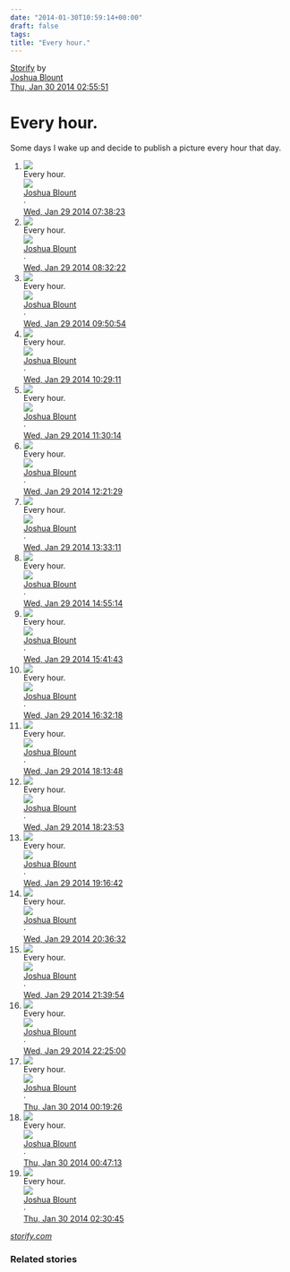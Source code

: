```yaml
---
date: "2014-01-30T10:59:14+00:00"
draft: false
tags: 
title: "Every hour."
---
```

<link rel="stylesheet" href="https://7f7db2ebb26dfb7bc08e-783152a81e8fe7e12d7364145e286ee0.ssl.cf2.rackcdn.com/3.1.181-production-5e547715-9f6acf8c4600a6da00054c052922aa04.css"><script>// app: 
// res: 
window.s = window.s || {};
s["base_url"] = "//storify.com";
s["env"] = "production";
s["git"] = "5e547715";
s["namespace"] = "storifyapp";


window.s = window.s || {};
s.user = window.s.user || {};
s.user["username"] = "stickwithjosh";
s.user["canEdit"] = false;


window.s = window.s || {};
s.story = window.s.story || {};
s.story["sid"] = "52ea2fb4c41a44be1200bd9a";
s.story["slug"] = "every-hour-1";
s.story["permalink"] = "http://storify.com/stickwithjosh/every-hour-1";
s.story["title"] = "Every hour.";
s.story["date"] = {"created":"2014-01-30T10:55:48.446Z", "modified":"2014-01-30T10:55:51.451Z", "published":"2014-01-30T10:55:51.451Z"};
s.story["stats"] = {"popularity":0, "views":0, "likes":0, "comments":0, "elementComments":0, "embeds":[], "elements":{"text":0, "quote":0, "image":19, "video":0, "link":0, "other":0}};
s.story["canEdit"] = false;
s.story["liked"] = undefined;
s.story["not_indexed"] = false;
s.story["author"] = {"username":"stickwithjosh", "name":"Joshua Blount", "options":{"related_stories":true, "comments":true, "allow_embedding":true, "hide_stats":false, "infinite_scroll":false}, "style":undefined, "ga_tracker":undefined, "features_enabled":{"custom_embed_style":false, "private_stories":false, "html_for_seo":false, "no_advertising":false, "business_options":false, "headerless_embed":false, "pdf":false, "realtime_updates":false, "storylock":false, "maxEditors":0}};

</script><script src="https://c91490a034759f49d23a-487a6be5fd6a54f1098a450cd120f953.ssl.cf2.rackcdn.com/3.1.181-production-5e547715-b6c73fec9f1020361d34b27be7456c4d.js" type="text/javascript" language="javascript"></script><script src="https://c91490a034759f49d23a-487a6be5fd6a54f1098a450cd120f953.ssl.cf2.rackcdn.com/3.1.181-production-5e547715-7a61f912116f5d685f606ee184cc44ec.js" type="text/javascript" language="javascript"></script></head><body id="embed"><div id="pubnub" sub-key="sub-6e7e1482-e296-11e1-b9d2-03c2bb02beea" ssl="on" origin="pubsub.pubnub.com"></div><div id="fb-root"></div><div id="story"><div did="every-hour-1" class="s-story false"><div class="s-header"><div class="s-info"><div class="s-author"><a href="http://storify.com/stickwithjosh/every-hour-1?utm_source=embed_header" target="_blank" title="View the story on Storify.com" class="logo"><span>Storify</span></a> by  
<a href="//storify.com/stickwithjosh" target="_blank" rel="author" class="s-author-name">Joshua Blount</a></div><div class="s-published"><a href="http://storify.com/stickwithjosh/every-hour-1" target="_blank" data-timestamp="2014-01-30T10:55:51.451Z" class="s-published-date timestamp">Thu, Jan 30 2014 02:55:51</a></div><div class="s-clear"></div></div><h2 class="s-section hidden"><a class="name"></a></h2><h1 class="s-title">Every hour.</h1><p class="s-description">Some days I wake up and decide to publish a picture every hour that day.</p><div class="s-clear"></div></div><ol class="s-elements"><li data-eid="8f6e3943cb469e991219d292" data-type="image" data-source="instagram" data-permalink="http://instagram.com/p/jwhE1xH_Mk/" class="s-element s-element-image"><div class="s-share-dropdown"></div><div class="s-element-container"><div class="s-element-content s-image"><div class="s-image-content"><img src="//i.embed.ly/1/display/resize?key=1e6a1a1efdb011df84894040444cdc60&amp;url=http%3A%2F%2Fdistilleryimage8.s3.amazonaws.com%2F5baae8ac88fb11e3a8dd0a10f4513c60_8.jpg&amp;width=490"/></div><div class="s-image-info"><div class="s-image-caption">Every hour.</div><div class="s-attribution"><div class="s-source s-instagram"><a href="http://instagram.com" target="_blank"><img src="http://g.etfv.co/http://instagram.com" style="max-width: 16px" border="0"/></a></div><div class="s-author"><a href="http://instagram.com/stickwithjosh" target="_blank" rel="Joshua Blount" class="s-author-name">Joshua Blount</a></div><div class="dot">·</div><a href="http://instagram.com/p/jwhE1xH_Mk/" target="_blank" class="s-posted"><span data-timestamp="2014-01-29T15:38:23.000Z" class="timestamp">Wed, Jan 29 2014 07:38:23</span></a><div class="s-clear"></div></div></div></div><div class="s-clear"></div></div></li><li data-eid="f5c3b62c14fb632ab98e0c5a" data-type="image" data-source="instagram" data-permalink="http://instagram.com/p/jwnQTtH_Eo/" class="s-element s-element-image"><div class="s-share-dropdown"></div><div class="s-element-container"><div class="s-element-content s-image"><div class="s-image-content"><img src="//i.embed.ly/1/display/resize?key=1e6a1a1efdb011df84894040444cdc60&amp;url=http%3A%2F%2Fdistilleryimage7.s3.amazonaws.com%2Fe82a99f6890211e3975a0e30d8b9f9cb_8.jpg&amp;width=490"/></div><div class="s-image-info"><div class="s-image-caption">Every hour.</div><div class="s-attribution"><div class="s-source s-instagram"><a href="http://instagram.com" target="_blank"><img src="http://g.etfv.co/http://instagram.com" style="max-width: 16px" border="0"/></a></div><div class="s-author"><a href="http://instagram.com/stickwithjosh" target="_blank" rel="Joshua Blount" class="s-author-name">Joshua Blount</a></div><div class="dot">·</div><a href="http://instagram.com/p/jwnQTtH_Eo/" target="_blank" class="s-posted"><span data-timestamp="2014-01-29T16:32:22.000Z" class="timestamp">Wed, Jan 29 2014 08:32:22</span></a><div class="s-clear"></div></div></div></div><div class="s-clear"></div></div></li><li data-eid="bf3602add6b09a4d563d71fb" data-type="image" data-source="instagram" data-permalink="http://instagram.com/p/jwwPf7H_BE/" class="s-element s-element-image"><div class="s-share-dropdown"></div><div class="s-element-container"><div class="s-element-content s-image"><div class="s-image-content"><img src="//i.embed.ly/1/display/resize?key=1e6a1a1efdb011df84894040444cdc60&amp;url=http%3A%2F%2Fdistilleryimage1.s3.amazonaws.com%2Fdd280d76890d11e3bf9d12c01bfa12ed_8.jpg&amp;width=490"/></div><div class="s-image-info"><div class="s-image-caption">Every hour.</div><div class="s-attribution"><div class="s-source s-instagram"><a href="http://instagram.com" target="_blank"><img src="http://g.etfv.co/http://instagram.com" style="max-width: 16px" border="0"/></a></div><div class="s-author"><a href="http://instagram.com/stickwithjosh" target="_blank" rel="Joshua Blount" class="s-author-name">Joshua Blount</a></div><div class="dot">·</div><a href="http://instagram.com/p/jwwPf7H_BE/" target="_blank" class="s-posted"><span data-timestamp="2014-01-29T17:50:54.000Z" class="timestamp">Wed, Jan 29 2014 09:50:54</span></a><div class="s-clear"></div></div></div></div><div class="s-clear"></div></div></li><li data-eid="77c0152b17664a68d60042b1" data-type="image" data-source="instagram" data-permalink="http://instagram.com/p/jw0n1XH_IO/" class="s-element s-element-image"><div class="s-share-dropdown"></div><div class="s-element-container"><div class="s-element-content s-image"><div class="s-image-content"><img src="//i.embed.ly/1/display/resize?key=1e6a1a1efdb011df84894040444cdc60&amp;url=http%3A%2F%2Fdistilleryimage3.s3.amazonaws.com%2F391a0116891311e385a80e785855f0b3_8.jpg&amp;width=490"/></div><div class="s-image-info"><div class="s-image-caption">Every hour.</div><div class="s-attribution"><div class="s-source s-instagram"><a href="http://instagram.com" target="_blank"><img src="http://g.etfv.co/http://instagram.com" style="max-width: 16px" border="0"/></a></div><div class="s-author"><a href="http://instagram.com/stickwithjosh" target="_blank" rel="Joshua Blount" class="s-author-name">Joshua Blount</a></div><div class="dot">·</div><a href="http://instagram.com/p/jw0n1XH_IO/" target="_blank" class="s-posted"><span data-timestamp="2014-01-29T18:29:11.000Z" class="timestamp">Wed, Jan 29 2014 10:29:11</span></a><div class="s-clear"></div></div></div></div><div class="s-clear"></div></div></li><li data-eid="be24f6bfcc94d2bee8e9b51f" data-type="image" data-source="instagram" data-permalink="http://instagram.com/p/jw7nC7H_Ce/" class="s-element s-element-image"><div class="s-share-dropdown"></div><div class="s-element-container"><div class="s-element-content s-image"><div class="s-image-content"><img src="//i.embed.ly/1/display/resize?key=1e6a1a1efdb011df84894040444cdc60&amp;url=http%3A%2F%2Fdistilleryimage8.s3.amazonaws.com%2Fc0f3ee78891b11e38eef12ee29d0ca8c_8.jpg&amp;width=490"/></div><div class="s-image-info"><div class="s-image-caption">Every hour.</div><div class="s-attribution"><div class="s-source s-instagram"><a href="http://instagram.com" target="_blank"><img src="http://g.etfv.co/http://instagram.com" style="max-width: 16px" border="0"/></a></div><div class="s-author"><a href="http://instagram.com/stickwithjosh" target="_blank" rel="Joshua Blount" class="s-author-name">Joshua Blount</a></div><div class="dot">·</div><a href="http://instagram.com/p/jw7nC7H_Ce/" target="_blank" class="s-posted"><span data-timestamp="2014-01-29T19:30:14.000Z" class="timestamp">Wed, Jan 29 2014 11:30:14</span></a><div class="s-clear"></div></div></div></div><div class="s-clear"></div></div></li><li data-eid="d164d4a1d466685312a14766" data-type="image" data-source="instagram" data-permalink="http://instagram.com/p/jxBeVaH_KQ/" class="s-element s-element-image"><div class="s-share-dropdown"></div><div class="s-element-container"><div class="s-element-content s-image"><div class="s-image-content"><img src="//i.embed.ly/1/display/resize?key=1e6a1a1efdb011df84894040444cdc60&amp;url=http%3A%2F%2Fdistilleryimage3.s3.amazonaws.com%2Fe9d33aae892211e3ae940e052fb5b447_8.jpg&amp;width=490"/></div><div class="s-image-info"><div class="s-image-caption">Every hour.</div><div class="s-attribution"><div class="s-source s-instagram"><a href="http://instagram.com" target="_blank"><img src="http://g.etfv.co/http://instagram.com" style="max-width: 16px" border="0"/></a></div><div class="s-author"><a href="http://instagram.com/stickwithjosh" target="_blank" rel="Joshua Blount" class="s-author-name">Joshua Blount</a></div><div class="dot">·</div><a href="http://instagram.com/p/jxBeVaH_KQ/" target="_blank" class="s-posted"><span data-timestamp="2014-01-29T20:21:29.000Z" class="timestamp">Wed, Jan 29 2014 12:21:29</span></a><div class="s-clear"></div></div></div></div><div class="s-clear"></div></div></li><li data-eid="607858ad60b468aebf5ae404" data-type="image" data-source="instagram" data-permalink="http://instagram.com/p/jxJriyH_GO/" class="s-element s-element-image"><div class="s-share-dropdown"></div><div class="s-element-container"><div class="s-element-content s-image"><div class="s-image-content"><img src="//i.embed.ly/1/display/resize?key=1e6a1a1efdb011df84894040444cdc60&amp;url=http%3A%2F%2Fdistilleryimage7.s3.amazonaws.com%2Fea156816892c11e39b130e785ce1a37b_8.jpg&amp;width=490"/></div><div class="s-image-info"><div class="s-image-caption">Every hour.</div><div class="s-attribution"><div class="s-source s-instagram"><a href="http://instagram.com" target="_blank"><img src="http://g.etfv.co/http://instagram.com" style="max-width: 16px" border="0"/></a></div><div class="s-author"><a href="http://instagram.com/stickwithjosh" target="_blank" rel="Joshua Blount" class="s-author-name">Joshua Blount</a></div><div class="dot">·</div><a href="http://instagram.com/p/jxJriyH_GO/" target="_blank" class="s-posted"><span data-timestamp="2014-01-29T21:33:11.000Z" class="timestamp">Wed, Jan 29 2014 13:33:11</span></a><div class="s-clear"></div></div></div></div><div class="s-clear"></div></div></li><li data-eid="0af047952becfd2969cb8f07" data-type="image" data-source="instagram" data-permalink="http://instagram.com/p/jxTEgNH_Dm/" class="s-element s-element-image"><div class="s-share-dropdown"></div><div class="s-element-container"><div class="s-element-content s-image"><div class="s-image-content"><img src="//i.embed.ly/1/display/resize?key=1e6a1a1efdb011df84894040444cdc60&amp;url=http%3A%2F%2Fdistilleryimage10.s3.amazonaws.com%2F6997a580893811e3873012e3f01152c6_8.jpg&amp;width=490"/></div><div class="s-image-info"><div class="s-image-caption">Every hour.</div><div class="s-attribution"><div class="s-source s-instagram"><a href="http://instagram.com" target="_blank"><img src="http://g.etfv.co/http://instagram.com" style="max-width: 16px" border="0"/></a></div><div class="s-author"><a href="http://instagram.com/stickwithjosh" target="_blank" rel="Joshua Blount" class="s-author-name">Joshua Blount</a></div><div class="dot">·</div><a href="http://instagram.com/p/jxTEgNH_Dm/" target="_blank" class="s-posted"><span data-timestamp="2014-01-29T22:55:14.000Z" class="timestamp">Wed, Jan 29 2014 14:55:14</span></a><div class="s-clear"></div></div></div></div><div class="s-clear"></div></div></li><li data-eid="d1bfe2751e4b63206ca0182b" data-type="image" data-source="instagram" data-permalink="http://instagram.com/p/jxYY8nn_LK/" class="s-element s-element-image"><div class="s-share-dropdown"></div><div class="s-element-container"><div class="s-element-content s-image"><div class="s-image-content"><img src="//i.embed.ly/1/display/resize?key=1e6a1a1efdb011df84894040444cdc60&amp;url=http%3A%2F%2Fdistilleryimage6.s3.amazonaws.com%2Fe381b146893e11e3a5f80e94f3273902_8.jpg&amp;width=490"/></div><div class="s-image-info"><div class="s-image-caption">Every hour.</div><div class="s-attribution"><div class="s-source s-instagram"><a href="http://instagram.com" target="_blank"><img src="http://g.etfv.co/http://instagram.com" style="max-width: 16px" border="0"/></a></div><div class="s-author"><a href="http://instagram.com/stickwithjosh" target="_blank" rel="Joshua Blount" class="s-author-name">Joshua Blount</a></div><div class="dot">·</div><a href="http://instagram.com/p/jxYY8nn_LK/" target="_blank" class="s-posted"><span data-timestamp="2014-01-29T23:41:43.000Z" class="timestamp">Wed, Jan 29 2014 15:41:43</span></a><div class="s-clear"></div></div></div></div><div class="s-clear"></div></div></li><li data-eid="ba0fa002995fdef765265bc9" data-type="image" data-source="instagram" data-permalink="http://instagram.com/p/jxeLXNH_DG/" class="s-element s-element-image"><div class="s-share-dropdown"></div><div class="s-element-container"><div class="s-element-content s-image"><div class="s-image-content"><img src="//i.embed.ly/1/display/resize?key=1e6a1a1efdb011df84894040444cdc60&amp;url=http%3A%2F%2Fdistilleryimage1.s3.amazonaws.com%2Ff67c7252894511e390231246c9b0a4e5_8.jpg&amp;width=490"/></div><div class="s-image-info"><div class="s-image-caption">Every hour.</div><div class="s-attribution"><div class="s-source s-instagram"><a href="http://instagram.com" target="_blank"><img src="http://g.etfv.co/http://instagram.com" style="max-width: 16px" border="0"/></a></div><div class="s-author"><a href="http://instagram.com/stickwithjosh" target="_blank" rel="Joshua Blount" class="s-author-name">Joshua Blount</a></div><div class="dot">·</div><a href="http://instagram.com/p/jxeLXNH_DG/" target="_blank" class="s-posted"><span data-timestamp="2014-01-30T00:32:18.000Z" class="timestamp">Wed, Jan 29 2014 16:32:18</span></a><div class="s-clear"></div></div></div></div><div class="s-clear"></div></div></li><li data-eid="8d3c11d29646bae5be99b24b" data-type="image" data-source="instagram" data-permalink="http://instagram.com/p/jxpyxUn_Eq/" class="s-element s-element-image"><div class="s-share-dropdown"></div><div class="s-element-container"><div class="s-element-content s-image"><div class="s-image-content"><img src="//i.embed.ly/1/display/resize?key=1e6a1a1efdb011df84894040444cdc60&amp;url=http%3A%2F%2Fdistilleryimage7.s3.amazonaws.com%2F234dad7e895411e3b66912c7a3d9dd33_8.jpg&amp;width=490"/></div><div class="s-image-info"><div class="s-image-caption">Every hour.</div><div class="s-attribution"><div class="s-source s-instagram"><a href="http://instagram.com" target="_blank"><img src="http://g.etfv.co/http://instagram.com" style="max-width: 16px" border="0"/></a></div><div class="s-author"><a href="http://instagram.com/stickwithjosh" target="_blank" rel="Joshua Blount" class="s-author-name">Joshua Blount</a></div><div class="dot">·</div><a href="http://instagram.com/p/jxpyxUn_Eq/" target="_blank" class="s-posted"><span data-timestamp="2014-01-30T02:13:48.000Z" class="timestamp">Wed, Jan 29 2014 18:13:48</span></a><div class="s-clear"></div></div></div></div><div class="s-clear"></div></div></li><li data-eid="3468c28f2a8874a85b0a12dc" data-type="image" data-source="instagram" data-permalink="http://instagram.com/p/jxq8mXn_GB/" class="s-element s-element-image"><div class="s-share-dropdown"></div><div class="s-element-container"><div class="s-element-content s-image"><div class="s-image-content"><img src="//i.embed.ly/1/display/resize?key=1e6a1a1efdb011df84894040444cdc60&amp;url=http%3A%2F%2Fdistilleryimage1.s3.amazonaws.com%2F8ac81f92895511e3a75c120cbd337ba5_8.jpg&amp;width=490"/></div><div class="s-image-info"><div class="s-image-caption">Every hour.</div><div class="s-attribution"><div class="s-source s-instagram"><a href="http://instagram.com" target="_blank"><img src="http://g.etfv.co/http://instagram.com" style="max-width: 16px" border="0"/></a></div><div class="s-author"><a href="http://instagram.com/stickwithjosh" target="_blank" rel="Joshua Blount" class="s-author-name">Joshua Blount</a></div><div class="dot">·</div><a href="http://instagram.com/p/jxq8mXn_GB/" target="_blank" class="s-posted"><span data-timestamp="2014-01-30T02:23:53.000Z" class="timestamp">Wed, Jan 29 2014 18:23:53</span></a><div class="s-clear"></div></div></div></div><div class="s-clear"></div></div></li><li data-eid="8bcd08ce4c05180ec922299c" data-type="image" data-source="instagram" data-permalink="http://instagram.com/p/jxw_hLH_Oy/" class="s-element s-element-image"><div class="s-share-dropdown"></div><div class="s-element-container"><div class="s-element-content s-image"><div class="s-image-content"><img src="//i.embed.ly/1/display/resize?key=1e6a1a1efdb011df84894040444cdc60&amp;url=http%3A%2F%2Fdistilleryimage2.s3.amazonaws.com%2Feac3f5f4895c11e3b99d120c6911f196_8.jpg&amp;width=490"/></div><div class="s-image-info"><div class="s-image-caption">Every hour.</div><div class="s-attribution"><div class="s-source s-instagram"><a href="http://instagram.com" target="_blank"><img src="http://g.etfv.co/http://instagram.com" style="max-width: 16px" border="0"/></a></div><div class="s-author"><a href="http://instagram.com/stickwithjosh" target="_blank" rel="Joshua Blount" class="s-author-name">Joshua Blount</a></div><div class="dot">·</div><a href="http://instagram.com/p/jxw_hLH_Oy/" target="_blank" class="s-posted"><span data-timestamp="2014-01-30T03:16:42.000Z" class="timestamp">Wed, Jan 29 2014 19:16:42</span></a><div class="s-clear"></div></div></div></div><div class="s-clear"></div></div></li><li data-eid="cb6261109c2a901117348744" data-type="image" data-source="instagram" data-permalink="http://instagram.com/p/jx6IOdn_J0/" class="s-element s-element-image"><div class="s-share-dropdown"></div><div class="s-element-container"><div class="s-element-content s-image"><div class="s-image-content"><img src="//i.embed.ly/1/display/resize?key=1e6a1a1efdb011df84894040444cdc60&amp;url=http%3A%2F%2Fdistilleryimage6.s3.amazonaws.com%2F130c6dba896811e395760aa89e374bbe_8.jpg&amp;width=490"/></div><div class="s-image-info"><div class="s-image-caption">Every hour.</div><div class="s-attribution"><div class="s-source s-instagram"><a href="http://instagram.com" target="_blank"><img src="http://g.etfv.co/http://instagram.com" style="max-width: 16px" border="0"/></a></div><div class="s-author"><a href="http://instagram.com/stickwithjosh" target="_blank" rel="Joshua Blount" class="s-author-name">Joshua Blount</a></div><div class="dot">·</div><a href="http://instagram.com/p/jx6IOdn_J0/" target="_blank" class="s-posted"><span data-timestamp="2014-01-30T04:36:32.000Z" class="timestamp">Wed, Jan 29 2014 20:36:32</span></a><div class="s-clear"></div></div></div></div><div class="s-clear"></div></div></li><li data-eid="eadba65acca25aea71760d8b" data-type="image" data-source="instagram" data-permalink="http://instagram.com/p/jyBYW6H_Am/" class="s-element s-element-image"><div class="s-share-dropdown"></div><div class="s-element-container"><div class="s-element-content s-image"><div class="s-image-content"><img src="//i.embed.ly/1/display/resize?key=1e6a1a1efdb011df84894040444cdc60&amp;url=http%3A%2F%2Fdistilleryimage5.s3.amazonaws.com%2Feed4720e897011e3af4a12d098db3ed5_8.jpg&amp;width=490"/></div><div class="s-image-info"><div class="s-image-caption">Every hour.</div><div class="s-attribution"><div class="s-source s-instagram"><a href="http://instagram.com" target="_blank"><img src="http://g.etfv.co/http://instagram.com" style="max-width: 16px" border="0"/></a></div><div class="s-author"><a href="http://instagram.com/stickwithjosh" target="_blank" rel="Joshua Blount" class="s-author-name">Joshua Blount</a></div><div class="dot">·</div><a href="http://instagram.com/p/jyBYW6H_Am/" target="_blank" class="s-posted"><span data-timestamp="2014-01-30T05:39:54.000Z" class="timestamp">Wed, Jan 29 2014 21:39:54</span></a><div class="s-clear"></div></div></div></div><div class="s-clear"></div></div></li><li data-eid="64b57f9b8a7013fd86b43d73" data-type="image" data-source="instagram" data-permalink="http://instagram.com/p/jyGirQn_Es/" class="s-element s-element-image"><div class="s-share-dropdown"></div><div class="s-element-container"><div class="s-element-content s-image"><div class="s-image-content"><img src="//i.embed.ly/1/display/resize?key=1e6a1a1efdb011df84894040444cdc60&amp;url=http%3A%2F%2Fdistilleryimage7.s3.amazonaws.com%2F38d6967e897711e38ae512bc234f61c7_8.jpg&amp;width=490"/></div><div class="s-image-info"><div class="s-image-caption">Every hour.</div><div class="s-attribution"><div class="s-source s-instagram"><a href="http://instagram.com" target="_blank"><img src="http://g.etfv.co/http://instagram.com" style="max-width: 16px" border="0"/></a></div><div class="s-author"><a href="http://instagram.com/stickwithjosh" target="_blank" rel="Joshua Blount" class="s-author-name">Joshua Blount</a></div><div class="dot">·</div><a href="http://instagram.com/p/jyGirQn_Es/" target="_blank" class="s-posted"><span data-timestamp="2014-01-30T06:25:00.000Z" class="timestamp">Wed, Jan 29 2014 22:25:00</span></a><div class="s-clear"></div></div></div></div><div class="s-clear"></div></div></li><li data-eid="6c2bc2a7e4c8eced6c98446c" data-type="image" data-source="instagram" data-permalink="http://instagram.com/p/jyToxoH_Mp/" class="s-element s-element-image"><div class="s-share-dropdown"></div><div class="s-element-container"><div class="s-element-content s-image"><div class="s-image-content"><img src="//i.embed.ly/1/display/resize?key=1e6a1a1efdb011df84894040444cdc60&amp;url=http%3A%2F%2Fdistilleryimage2.s3.amazonaws.com%2F3514156a898711e38a4d12b5f9d9b336_8.jpg&amp;width=490"/></div><div class="s-image-info"><div class="s-image-caption">Every hour.</div><div class="s-attribution"><div class="s-source s-instagram"><a href="http://instagram.com" target="_blank"><img src="http://g.etfv.co/http://instagram.com" style="max-width: 16px" border="0"/></a></div><div class="s-author"><a href="http://instagram.com/stickwithjosh" target="_blank" rel="Joshua Blount" class="s-author-name">Joshua Blount</a></div><div class="dot">·</div><a href="http://instagram.com/p/jyToxoH_Mp/" target="_blank" class="s-posted"><span data-timestamp="2014-01-30T08:19:26.000Z" class="timestamp">Thu, Jan 30 2014 00:19:26</span></a><div class="s-clear"></div></div></div></div><div class="s-clear"></div></div></li><li data-eid="22e5648be3e3d3b799aa03cd" data-type="image" data-source="instagram" data-permalink="http://instagram.com/p/jyW0P2H_OM/" class="s-element s-element-image"><div class="s-share-dropdown"></div><div class="s-element-container"><div class="s-element-content s-image"><div class="s-image-content"><img src="//i.embed.ly/1/display/resize?key=1e6a1a1efdb011df84894040444cdc60&amp;url=http%3A%2F%2Fdistilleryimage0.s3.amazonaws.com%2F17e3ef0c898b11e3b7830afd819a2d90_8.jpg&amp;width=490"/></div><div class="s-image-info"><div class="s-image-caption">Every hour.</div><div class="s-attribution"><div class="s-source s-instagram"><a href="http://instagram.com" target="_blank"><img src="http://g.etfv.co/http://instagram.com" style="max-width: 16px" border="0"/></a></div><div class="s-author"><a href="http://instagram.com/stickwithjosh" target="_blank" rel="Joshua Blount" class="s-author-name">Joshua Blount</a></div><div class="dot">·</div><a href="http://instagram.com/p/jyW0P2H_OM/" target="_blank" class="s-posted"><span data-timestamp="2014-01-30T08:47:13.000Z" class="timestamp">Thu, Jan 30 2014 00:47:13</span></a><div class="s-clear"></div></div></div></div><div class="s-clear"></div></div></li><li data-eid="62d3a6983063eb058b00cbb6" data-type="image" data-source="instagram" data-permalink="http://instagram.com/p/jyiqnAn_F5/" class="s-element s-element-image"><div class="s-share-dropdown"></div><div class="s-element-container"><div class="s-element-content s-image"><div class="s-image-content"><img src="//i.embed.ly/1/display/resize?key=1e6a1a1efdb011df84894040444cdc60&amp;url=http%3A%2F%2Fdistilleryimage11.s3.amazonaws.com%2F926b296c899911e395e91267d61f66bb_8.jpg&amp;width=490"/></div><div class="s-image-info"><div class="s-image-caption">Every hour.</div><div class="s-attribution"><div class="s-source s-instagram"><a href="http://instagram.com" target="_blank"><img src="http://g.etfv.co/http://instagram.com" style="max-width: 16px" border="0"/></a></div><div class="s-author"><a href="http://instagram.com/stickwithjosh" target="_blank" rel="Joshua Blount" class="s-author-name">Joshua Blount</a></div><div class="dot">·</div><a href="http://instagram.com/p/jyiqnAn_F5/" target="_blank" class="s-posted"><span data-timestamp="2014-01-30T10:30:45.000Z" class="timestamp">Thu, Jan 30 2014 02:30:45</span></a><div class="s-clear"></div></div></div></div><div class="s-clear"></div></div></li></ol><div class="footer"><a href="//storify.com?utm_source=embed_footer&amp;utm_campaign=embed-footer" target="_blank" class="logo"><em>storify.com</em></a><div id="related-stories"><h3>Related stories</h3><ul class="stories"></ul></div></div></div></div><img src="//stats.storify.com/record/view.gif?sid=52ea2fb4c41a44be1200bd9a&amp;referer=http%3A%2F%2Fstorify.com%2Fstickwithjosh%2Fevery-hour-1" width="1" height="1" style="display:none;"><script src="/public/js/templates.embed.js?git=5e547715"></script><script src="/public/js/support/pubnub-3.3.1.min.js"></script><script src="//platform.twitter.com/widgets.js" charset="utf-8"></script></body></html>